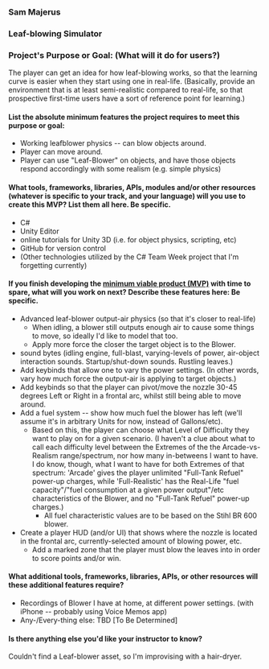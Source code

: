### Sam Majerus

### Leaf-blowing Simulator

### Project's Purpose or Goal: (What will it do for users?)
The player can get an idea for how leaf-blowing works, so that the learning curve is easier when they start using one in real-life. (Basically, provide an environment that is at least semi-realistic compared to real-life, so that prospective first-time users have a sort of reference point for learning.)


#### List the absolute minimum features the project requires to meet this purpose or goal: 
* Working leafblower physics -- can blow objects around. 
* Player can move around. 
* Player can use "Leaf-Blower" on objects, and have those objects respond accordingly with some realism (e.g. simple physics) 


#### What tools, frameworks, libraries, APIs, modules and/or other resources (whatever is specific to your track, and your language) will you use to create this MVP? List them all here. Be specific. 
* C#
* Unity Editor
* online tutorials for Unity 3D (i.e. for object physics, scripting, etc)
* GitHub for version control 
* (Other technologies utilized by the C# Team Week project that I'm forgetting currently)


#### If you finish developing the [minimum viable product (MVP)](https://www.learnhowtoprogram.com/react/functional-programming-with-javascript/capstone-planning-the-minimum-viable-product) with time to spare, what will you work on next? Describe these features here: Be specific. 
* Advanced leaf-blower output-air physics (so that it's closer to real-life) 
  - When idling, a blower still outputs enough air to cause some things to move, so ideally I'd like to model that too. 
  - Apply more force the closer the target object is to the Blower.
* sound bytes (idling engine, full-blast, varying-levels of power, air-object interaction sounds. Startup/shut-down sounds.   Rustling leaves.)
* Add keybinds that allow one to vary the power settings. (In other words, vary how much force the output-air is applying to target objects.) 
* Add keybinds so that the player can pivot/move the nozzle 30-45 degrees Left or Right in a frontal arc, whilst still being able to move around.  
* Add a fuel system -- show how much fuel the blower has left (we'll assume it's in arbitrary Units for now, instead of Gallons/etc). 
  - Based on this, the player can choose what Level of Difficulty they want to play on for a given scenario.  (I haven't a clue about what to call each difficulty level between the Extremes of the the Arcade-vs-Realism range/spectrum, nor how many in-betweens I want to have.  I do know, though, what I want to have for both Extremes of that spectrum:   'Arcade' gives the player unlimited "Full-Tank Refuel" power-up charges, while 'Full-Realistic' has the Real-Life "fuel capacity"/"fuel consumption at a given power output"/etc characteristics of the Blower, and no "Full-Tank Refuel" power-up charges.) 
    - All fuel characteristic values are to be based on the Stihl BR 600 blower. 
* Create a player HUD (and/or UI) that shows where the nozzle is located in the frontal arc, currently-selected amount of blowing power, etc. 
  - Add a marked zone that the player must blow the leaves into in order to score points and/or win.   


#### What additional tools, frameworks, libraries, APIs, or other resources will these additional features require? 
* Recordings of Blower I have at home, at different power settings.  (with iPhone -- probably using Voice Memos app)
* Any-/Every-thing else:  TBD [To Be Determined]


#### Is there anything else you'd like your instructor to know? 
Couldn't find a Leaf-blower asset, so I'm improvising with a hair-dryer. 
